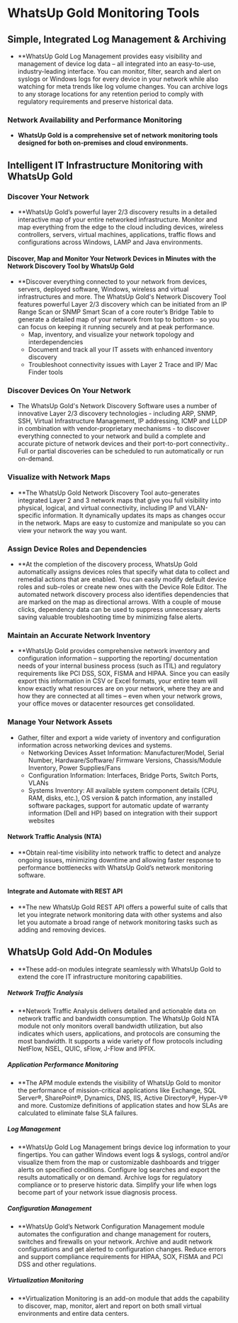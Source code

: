 # WhatsUp Gold Monitoring Tools 

## Simple, Integrated Log Management & Archiving
- **WhatsUp Gold Log Management provides easy visibility and management of device log data – all integrated into an easy-to-use, industry-leading interface. You can monitor, filter, search and alert on syslogs or Windows logs for every device in your network while also watching for meta trends like log volume changes. You can archive logs to any storage locations for any retention period to comply with regulatory requirements and preserve historical data.

### Network Availability and Performance Monitoring
- **WhatsUp Gold is a comprehensive set of network monitoring tools designed for both on-premises and cloud environments.**

## Intelligent IT Infrastructure Monitoring with WhatsUp Gold

### Discover Your Network
- **WhatsUp Gold’s powerful layer 2/3 discovery results in a detailed interactive map of your entire networked infrastructure. Monitor and map everything from the edge to the cloud including devices, wireless controllers, servers, virtual machines, applications, traffic flows and configurations across Windows, LAMP and Java environments.

#### Discover, Map and Monitor Your Network Devices in Minutes with the Network Discovery Tool by WhatsUp Gold
- **Discover everything connected to your network from devices, servers, deployed software, Windows, wireless and virtual infrastructures and more. The WhatsUp Gold's Network Discovery Tool features powerful Layer 2/3 discovery which can be initiated from an IP Range Scan or SNMP Smart Scan of a core router’s Bridge Table to generate a detailed map of your network from top to bottom - so you can focus on keeping it running securely and at peak performance.
  - Map, inventory, and visualize your network topology and interdependencies
  - Document and track all your IT assets with enhanced inventory discovery
  - Troubleshoot connectivity issues with Layer 2 Trace and IP/ Mac Finder tools
  
### Discover Devices On Your Network
- The WhatsUp Gold's Network Discovery Software uses a number of innovative Layer 2/3 discovery technologies - including ARP, SNMP, SSH, Virtual Infrastructure Management, IP addressing, ICMP and LLDP in combination with vendor-proprietary mechanisms - to discover everything connected to your network and build a complete and accurate picture of network devices and their port-to-port connectivity.. Full or partial discoveries can be scheduled to run automatically or run on-demand.

### Visualize with Network Maps
- **The WhatsUp Gold Network Discovery Tool auto-generates integrated Layer 2 and 3 network maps that give you full visibility into physical, logical, and virtual connectivity, including IP and VLAN-specific information. It dynamically updates its maps as changes occur in the network. Maps are easy to customize and manipulate so you can view your network the way you want.

### Assign Device Roles and Dependencies
- **At the completion of the discovery process, WhatsUp Gold automatically assigns devices roles that specify what data to collect and remedial actions that are enabled. You can easily modify default device roles and sub-roles or create new ones with the Device Role Editor. The automated network discovery process also identifies dependencies that are marked on the map as directional arrows. With a couple of mouse clicks, dependency data can be used to suppress unnecessary alerts saving valuable troubleshooting time by minimizing false alerts.

###  Maintain an Accurate Network Inventory
- **WhatsUp Gold provides comprehensive network inventory and configuration information – supporting the reporting/ documentation needs of your internal business process (such as ITIL) and regulatory requirements like PCI DSS, SOX, FISMA and HIPAA. Since you can easily export this information in CSV or Excel formats, your entire team will know exactly what resources are on your network, where they are and how they are connected at all times – even when your network grows, your office moves or datacenter resources get consolidated.

### Manage Your Network Assets
- Gather, filter and export a wide variety of inventory and configuration information across networking devices and systems.
  - Networking Devices Asset Information: Manufacturer/Model, Serial Number, Hardware/Software/ Firmware Versions, Chassis/Module Inventory, Power Supplies/Fans
  - Configuration Information: Interfaces, Bridge Ports, Switch Ports, VLANs
  - Systems Inventory: All available system component details (CPU, RAM, disks, etc.), OS version & patch information, any installed software packages, support for automatic update of warranty information (Dell and HP) based on integration with their support websites


#### Network Traffic Analysis (NTA)
- **Obtain real-time visibility into network traffic to detect and analyze ongoing issues, minimizing downtime and allowing faster response to performance bottlenecks with WhatsUp Gold’s network monitoring software.

#### Integrate and Automate with REST API
- **The new WhatsUp Gold REST API offers a powerful suite of calls that let you integrate network monitoring data with other systems and also let you automate a broad range of network monitoring tasks such as adding and removing devices.


## WhatsUp Gold Add-On Modules
- **These add-on modules integrate seamlessly with WhatsUp Gold to extend the core IT infrastructure monitoring capabilities.

##### Network Traffic Analysis
- **Network Traffic Analysis delivers detailed and actionable data on network traffic and bandwidth consumption. The WhatsUp Gold NTA module not only monitors overall bandwidth utilization, but also indicates which users, applications, and protocols are consuming the most bandwidth. It supports a wide variety of flow protocols including NetFlow, NSEL, QUIC, sFlow, J-Flow and IPFIX.

##### Application Performance Monitoring
- **The APM module extends the visibility of WhatsUp Gold to monitor the performance of mission-critical applications like Exchange, SQL Server®, SharePoint®, Dynamics, DNS, IIS, Active Directory®, Hyper-V® and more. Customize definitions of application states and how SLAs are calculated to eliminate false SLA failures.

##### Log Management
- **WhatsUp Gold Log Management brings device log information to your fingertips. You can gather Windows event logs & syslogs, control and/or visualize them from the map or customizable dashboards and trigger alerts on specified conditions. Configure log searches and export the results automatically or on demand. Archive logs for regulatory compliance or to preserve historic data. Simplify your life when logs become part of your network issue diagnosis process.

##### Configuration Management
- **WhatsUp Gold’s Network Configuration Management module automates the configuration and change management for routers, switches and firewalls on your network. Archive and audit network configurations and get alerted to configuration changes. Reduce errors and support compliance requirements for HIPAA, SOX, FISMA and PCI DSS and other regulations.

##### Virtualization Monitoring
- **Virtualization Monitoring is an add-on module that adds the capability to discover, map, monitor, alert and report on both small virtual environments and entire data centers.